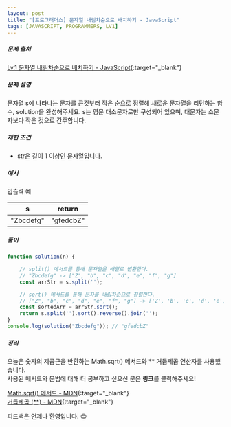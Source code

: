 ```yaml
---
layout: post
title: "[프로그래머스] 문자열 내림차순으로 배치하기 - JavaScript"
tags: [JAVASCRIPT, PROGRAMMERS, LV1]
---
```

##### 문제 출처
[Lv.1 문자열 내림차순으로 배치하기 - JavaScript](https://programmers.co.kr/learn/courses/30/lessons/12917?language=javascript){:target="_blank"}

##### 문제 설명
문자열 s에 나타나는 문자를 큰것부터 작은 순으로 정렬해 새로운 문자열을 리턴하는 함수, solution을 완성해주세요.
s는 영문 대소문자로만 구성되어 있으며, 대문자는 소문자보다 작은 것으로 간주합니다.

##### 제한 조건
* str은 길이 1 이상인 문자열입니다.

##### 예시
입출력 예

|s|return|
|---|---|
|"Zbcdefg"|	"gfedcbZ"|

##### 풀이
```javascript
function solution(n) {

    // split() 메서드를 통해 문자열을 배열로 변환한다.
    // "Zbcdefg" -> ["Z", "b", "c", "d", "e", "f", "g"]
    const arrStr = s.split('');

    // sort() 메서드를 통해 문자를 내림차순으로 정렬한다.
    // ["Z", "b", "c", "d", "e", "f", "g"] -> ['Z', 'b', 'c', 'd', 'e', 'f', 'g']
    const sortedArr = arrStr.sort();
    return s.split('').sort().reverse().join('');
}
console.log(solution("Zbcdefg")); // "gfedcbZ"
```

##### 정리
오늘은 숫자의 제곱근을 반환하는 Math.sqrt() 메서드와 ** 거듭제곱 연산자를 사용했습니다. <br />
사용된 메서드와 문법에 대해 더 공부하고 싶으신 분은 **링크**를 클릭해주세요!

[Math.sqrt() 메서드 - MDN](https://developer.mozilla.org/ko/docs/Web/JavaScript/Reference/Global_Objects/Math/sqrt){:target="_blank"}<br />
[거듭제곱 (**) - MDN](https://developer.mozilla.org/ko/docs/Web/JavaScript/Reference/Operators/Exponentiation){:target="_blank"}

피드백은 언제나 환영입니다. 😊